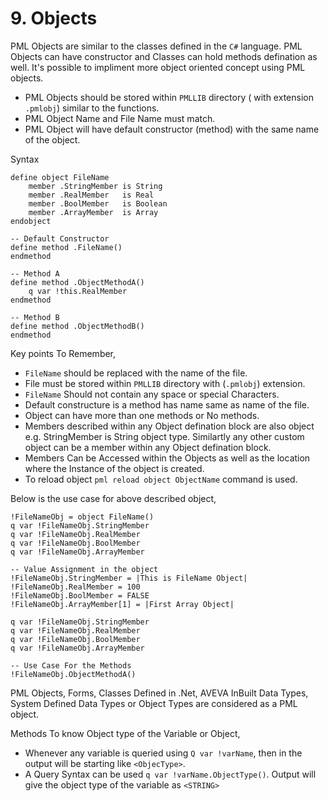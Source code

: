 # 9. Objects

PML Objects are similar to the classes defined in the `C#` language. PML Objects can have constructor and Classes can hold methods defination as well. It's possible to impliment more object oriented concept using PML objects.

- PML Objects should be stored within `PMLLIB` directory ( with extension `.pmlobj`) similar to the functions.
- PML Object Name and File Name must match.
- PML Object will have default constructor (method) with the same name of the object.

Syntax
```
define object FileName
    member .StringMember is String
    member .RealMember   is Real
    member .BoolMember   is Boolean
    member .ArrayMember  is Array
endobject

-- Default Constructor
define method .FileName()
endmethod

-- Method A
define method .ObjectMethodA()
    q var !this.RealMember
endmethod

-- Method B
define method .ObjectMethodB()
endmethod
```

Key points To Remember,
- `FileName` should be replaced with the name of the file.
- File must be stored within `PMLLIB` directory with (`.pmlobj`) extension.
- `FileName` Should not contain any space or special Characters.
- Default constructure is a method has name same as name of the file.
- Object can have more than one methods or No methods.
- Members described within any Object defination block are also object e.g. StringMember is String object type. Similartly any other custom object can be a member within any Object defination block.
- Members Can be Accessed within the Objects as well as the location where the Instance of the object is created.
- To reload object `pml reload object ObjectName` command is used.

Below is the use case for above described object,
```
!FileNameObj = object FileName()
q var !FileNameObj.StringMember
q var !FileNameObj.RealMember
q var !FileNameObj.BoolMember
q var !FileNameObj.ArrayMember

-- Value Assignment in the object
!FileNameObj.StringMember = |This is FileName Object|
!FileNameObj.RealMember = 100
!FileNameObj.BoolMember = FALSE
!FileNameObj.ArrayMember[1] = |First Array Object|

q var !FileNameObj.StringMember
q var !FileNameObj.RealMember
q var !FileNameObj.BoolMember
q var !FileNameObj.ArrayMember

-- Use Case For the Methods
!FileNameObj.ObjectMethodA()
```

PML Objects, Forms, Classes Defined in .Net, AVEVA InBuilt Data Types, System Defined Data Types or Object Types are considered as a PML object.

Methods To know Object type of the Variable or Object,
- Whenever any variable is queried using `Q var !varName`, then in the output will be starting like `<ObjecType>`.
- A Query Syntax can be used `q var !varName.ObjectType()`. Output will give the object type of the variable as `<STRING>` 
